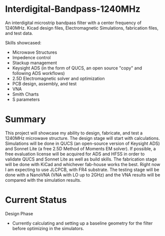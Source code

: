 # Interdigital-Bandpass-1240MHz
An interdigital microstrip bandpass filter with a center frequency of 1240MHz. Kicad design files, Electromagnetic Simulations, fabrication files, and test data.

Skills showcased:
- Microwave Structures
- Impedence control
- Stackup management
- Keysight ADS (in the form of QUCS, an open source "copy" and following ADS workflows)
- 2.5D Electromagnetic solver and optimization
- PCB design, assembly, and test
- VNA
- Smith Charts
- S parameters

# Summary
This project will showcase my ability to design, fabricate, and test a 1240MHz microwave structure. The design stage will start with calculations. Simulations will be done in QUCS (an open-source version of Keysight ADS) and Sonnet Lite (a free 2.5D Method of Moments EM solver). If possible, a free evaluation license will be acquired for ADS and HFSS in order to validate QUCS and Sonnet Lite as well as build skills. The fabrication stage will be done with KiCad and whichever fab-house works the best. Right now I am expecting to use JLCPCB, with FR4 substrate. The testing stage will be done with a NanoVNA (VNA with LO up to 2GHz) and the VNA results will be compared with the simulation results.

# Current Status
Design Phase
- Currently calculating and setting up a baseline geometry for the filter before optimizing in the simulators.




